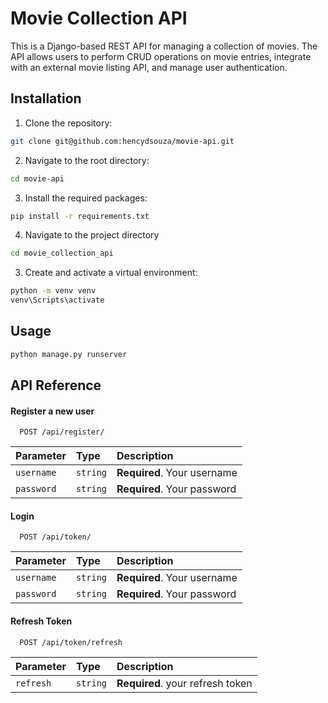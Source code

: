# Movie Collection API

This is a Django-based REST API for managing a collection of movies. The API allows users to perform CRUD operations on movie entries, integrate with an external movie listing API, and manage user authentication.



## Installation

1. Clone the repository:

```bash
git clone git@github.com:hencydsouza/movie-api.git
```
    
2. Navigate to the root directory:

```bash
cd movie-api
```

3. Install the required packages:

```bash
pip install -r requirements.txt
```

4. Navigate to the project directory
```bash
cd movie_collection_api
```

3. Create and activate a virtual environment:

```bash
python -m venv venv
venv\Scripts\activate
```

## Usage

```bash
python manage.py runserver
```


## API Reference

#### Register a new user

```http
  POST /api/register/
```

| Parameter | Type     | Description                |
| :-------- | :------- | :------------------------- |
| `username` | `string` | **Required**. Your username |
| `password` | `string` | **Required**. Your password |

#### Login

```http
  POST /api/token/
```

| Parameter | Type     | Description                |
| :-------- | :------- | :------------------------- |
| `username` | `string` | **Required**. Your username |
| `password` | `string` | **Required**. Your password |

#### Refresh Token

```http
  POST /api/token/refresh
```

| Parameter | Type     | Description                |
| :-------- | :------- | :------------------------- |
| `refresh` | `string` | **Required**. your refresh token |